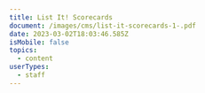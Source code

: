 ```yaml
---
title: List It! Scorecards
document: /images/cms/list-it-scorecards-1-.pdf
date: 2023-03-02T18:03:46.585Z
isMobile: false
topics:
  - content
userTypes:
  - staff
---
```

